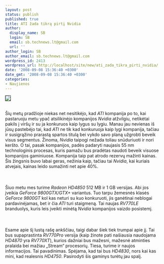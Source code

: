 ```yaml
---
layout: post
status: publish
published: true
title: ATI žada tikrą pirtį Nvidia
author:
  display_name: SB
  login: SB
  email: sb.technews.lt@gmail.com
  url: ''
author_login: SB
author_email: sb.technews.lt@gmail.com
wordpress_id: 2413
wordpress_url: http://localhost/site/new/ati_zada_tikra_pirti_nvidia/
date: '2008-09-08 15:36:40 +0300'
date_gmt: '2008-09-08 15:36:40 +0300'
categories:
- Naujienos
---
```

<div class="imgright"><img src="http://tbn0.google.com/images?q=tbn:xEpOfKe0kgu-mM:http://techreport.com/r.x/radeon-hd-4850/4850-card-rear.jpg" border="1"></div>
<p><br>Šių metų pradžioje niekas net nesitikėjo, kad <i>ATI</i> kompanija po to, kai pastaruoju metu ypač atsilikinėjo kompanijos <i>Nvidia</i> atžvilgiu, netikėtai pakils į viršų ir su ja konkuruos kaip lygus su lygiu. Manau jau nevienas iš jūsų pastebėjo tai, kad <i>ATI</i> ne tik kad konkuruoja kaip lygi kompanija, tačiau ir susigrąžino prarastą spartos titulą bei vykdo savo planą užgrobti beveik visus segmentus. Žinoma, <i>Nvidia</i> taipogi nežada toliau snūduriuoti ir nori keršto. O tai, pasak kompanijos, padės padaryti naujasis 55 nm technologinis procesas, kuris pamažu bus pradėtas naudoti beveik visuose kompanijos gaminiuose. Kompanija taip pat atrodo rezervų mažinti kainas. Šis žingsnis buvo labai geras, nežinia kaip, tačiau tai <i>Nvidia</i>, kai kuriais atvejais, kainas leido sumažinti net apie 40%.<br />
<br><br />
<br>Šiuo metu mes turime <i>Radeon HD4850</i> 512 MB ir 1 GB versijas. Abi jos įveikia <i>GeForce 9800GTX/GTX+</i> variantus. Tuo tarpu žemesnės klasės <i>GeForce 9800GT</i> kol kas neturi su kuo konkuruoti, jis ganėtinai neblogai pardavinėjamas, bet ir čia <i>ATI</i> turi staigmeną. Tai naujas <i>RV770LE</i> branduolys, kuris leis įveikti minėtą <i>Nvidia</i> kompanijos vaizdo posistemį.<br />
<br><br />
<br>Esame apie šį lustą rašę ankščiau, taigi dabar šiek tiek trumpai apie jį. Tai bus supaprastinta <i>RV770Pro</i> versija (kaip žinote pati našiausia naudojama <i>HD4870</i> yra <i>RV770XT</i>), kurios dažniai bus mažesni, mažesnė atminties pralaida bei mažiau „Stream“ procesorių. Tiesa, turime ir naujos informacijos. Tai pavadinimas. Spėjama, kad tai bus <i>HD4830</i>, nors kai kas mini, kad realesnis <i>HD4750</i>. Pasirodyti šis gaminys turėtų jau spalį.<br />
<br><br />
<br><br />
<br></p>
